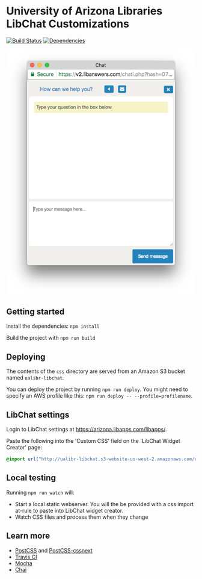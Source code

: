 # University of Arizona Libraries LibChat Customizations

[![Build Status](https://travis-ci.org/ualibraries/ual-libchat.svg?branch=master)](https://travis-ci.org/ualibraries/ual-libchat)
[![Dependencies](https://david-dm.org/ualibraries/ual-libchat.svg)](https://david-dm.org/ualibraries/ual-libchat)

![Screenshot](screenshot.png)

## Getting started

Install the dependencies: `npm install`

Build the project with `npm run build`

## Deploying

The contents of the `css` directory are served from an Amazon S3 bucket named `ualibr-libchat`.

You can deploy the project by running `npm run deploy`. You might need to specify an AWS profile
like this: `npm run deploy -- --profile=profilename`.

## LibChat settings

Login to LibChat settings at https://arizona.libapps.com/libapps/.

Paste the following into the 'Custom CSS' field on the 'LibChat Widget Creator' page:

```css
@import url("http://ualibr-libchat.s3-website-us-west-2.amazonaws.com/ual-libchat.css");
```

## Local testing

Running `npm run watch` will:

* Start a local static webserver.
You will the be provided with a css import at-rule to paste into LibChat widget creator.
* Watch CSS files and process them when they change

## Learn more

* [PostCSS](http://postcss.org/) and [PostCSS-cssnext](http://cssnext.io/)
* [Travis CI](https://travis-ci.org/)
* [Mocha](http://mochajs.org/)
* [Chai](http://chaijs.com/)
